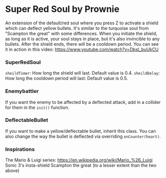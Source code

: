 # Super Red Soul by Prownie
 
An extension of the default/red soul where you press Z to activate a shield which can deflect yellow bullets.
It's similar to the turquoise soul from "Scampton the great" with some differences.
When you initiate the shield, as long as it is active, your soul stays in place, but it's also invincible to any bullets. After the shield ends, there will be a cooldown period.
You can see it in action in this video: https://www.youtube.com/watch?v=DbsI_buUkCU

### SuperRedSoul
`sheildTimer`: How long the shield will last. Default value is 0.4.
`sheildDelay`: How long the cooldown period will last: Default value is 0.5.

### Enemybattler
If you want the enemy to be affected by a deflected attack, add in a collider for them in the `init()` function.

### DeflectableBullet
If you want to make a yellow/deflectable bullet, inherit this class. You can also change the way the bullet is deflected via overriding `onCounter(heart)`.

### Inspirations
The Mario & Luigi series: https://en.wikipedia.org/wiki/Mario_%26_Luigi
Sonic 3's insta-shield
Scampton the great (to a lesser extent than the two above)
